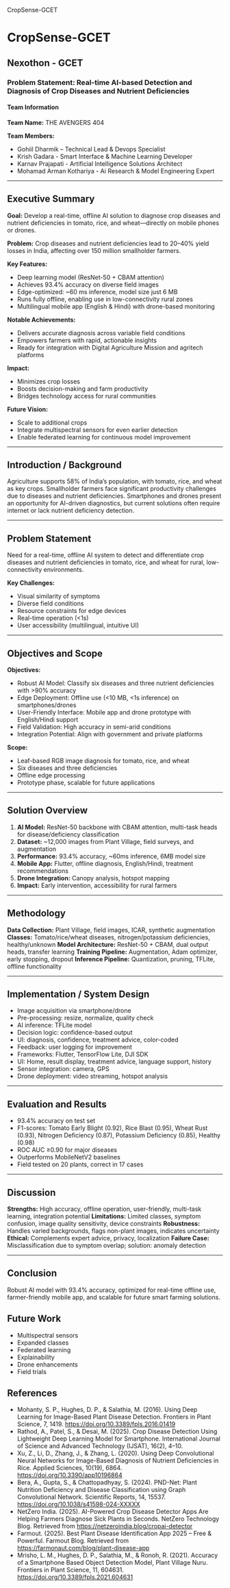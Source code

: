 CropSense-GCET
# CropSense-GCET

## Nexothon - GCET

### Problem Statement: Real-time AI-based Detection and Diagnosis of Crop Diseases and Nutrient Deficiencies

#### Team Information
**Team Name:** THE AVENGERS 404

**Team Members:**
- Gohiil Dharmik – Technical Lead & Devops Specialist
- Krish Gadara - Smart Interface & Machine Learning Developer
- Karnav Prajapati - Artificial Intelligence Solutions Architect
- Mohamad Arman Kothariya - Ai Research & Model Engineering Expert

---

## Executive Summary
**Goal:** Develop a real-time, offline AI solution to diagnose crop diseases and nutrient deficiencies in tomato, rice, and wheat—directly on mobile phones or drones.

**Problem:** Crop diseases and nutrient deficiencies lead to 20–40% yield losses in India, affecting over 150 million smallholder farmers.

**Key Features:**
- Deep learning model (ResNet-50 + CBAM attention)
- Achieves 93.4% accuracy on diverse field images
- Edge-optimized: ~60 ms inference, model size just 6 MB
- Runs fully offline, enabling use in low-connectivity rural zones
- Multilingual mobile app (English & Hindi) with drone-based monitoring

**Notable Achievements:**
- Delivers accurate diagnosis across variable field conditions
- Empowers farmers with rapid, actionable insights
- Ready for integration with Digital Agriculture Mission and agritech platforms

**Impact:**
- Minimizes crop losses
- Boosts decision-making and farm productivity
- Bridges technology access for rural communities

**Future Vision:**
- Scale to additional crops
- Integrate multispectral sensors for even earlier detection
- Enable federated learning for continuous model improvement

---

## Introduction / Background
Agriculture supports 58% of India’s population, with tomato, rice, and wheat as key crops. Smallholder farmers face significant productivity challenges due to diseases and nutrient deficiencies. Smartphones and drones present an opportunity for AI-driven diagnostics, but current solutions often require internet or lack nutrient deficiency detection.

---

## Problem Statement
Need for a real-time, offline AI system to detect and differentiate crop diseases and nutrient deficiencies in tomato, rice, and wheat for rural, low-connectivity environments.

**Key Challenges:**
- Visual similarity of symptoms
- Diverse field conditions
- Resource constraints for edge devices
- Real-time operation (<1s)
- User accessibility (multilingual, intuitive UI)

---

## Objectives and Scope
**Objectives:**
- Robust AI Model: Classify six diseases and three nutrient deficiencies with >90% accuracy
- Edge Deployment: Offline use (<10 MB, <1s inference) on smartphones/drones
- User-Friendly Interface: Mobile app and drone prototype with English/Hindi support
- Field Validation: High accuracy in semi-arid conditions
- Integration Potential: Align with government and private platforms

**Scope:**
- Leaf-based RGB image diagnosis for tomato, rice, and wheat
- Six diseases and three deficiencies
- Offline edge processing
- Prototype phase, scalable for future applications

---

## Solution Overview
1. **AI Model:** ResNet-50 backbone with CBAM attention, multi-task heads for disease/deficiency classification
2. **Dataset:** ~12,000 images from Plant Village, field surveys, and augmentation
3. **Performance:** 93.4% accuracy, ~60ms inference, 6MB model size
4. **Mobile App:** Flutter, offline diagnosis, English/Hindi, treatment recommendations
5. **Drone Integration:** Canopy analysis, hotspot mapping
6. **Impact:** Early intervention, accessibility for rural farmers

---

## Methodology
**Data Collection:** Plant Village, field images, ICAR, synthetic augmentation
**Classes:** Tomato/rice/wheat diseases, nitrogen/potassium deficiencies, healthy/unknown
**Model Architecture:** ResNet-50 + CBAM, dual output heads, transfer learning
**Training Pipeline:** Augmentation, Adam optimizer, early stopping, dropout
**Inference Pipeline:** Quantization, pruning, TFLite, offline functionality

---

## Implementation / System Design
- Image acquisition via smartphone/drone
- Pre-processing: resize, normalize, quality check
- AI inference: TFLite model
- Decision logic: confidence-based output
- UI: diagnosis, confidence, treatment advice, color-coded
- Feedback: user logging for improvement
- Frameworks: Flutter, TensorFlow Lite, DJI SDK
- UI: Home, result display, treatment advice, language support, history
- Sensor integration: camera, GPS
- Drone deployment: video streaming, hotspot analysis

---

## Evaluation and Results
- 93.4% accuracy on test set
- F1-scores: Tomato Early Blight (0.92), Rice Blast (0.95), Wheat Rust (0.93), Nitrogen Deficiency (0.87), Potassium Deficiency (0.85), Healthy (0.98)
- ROC AUC ≥0.90 for major diseases
- Outperforms MobileNetV2 baselines
- Field tested on 20 plants, correct in 17 cases

---

## Discussion
**Strengths:** High accuracy, offline operation, user-friendly, multi-task learning, integration potential
**Limitations:** Limited classes, symptom confusion, image quality sensitivity, device constraints
**Robustness:** Handles varied backgrounds, flags non-plant images, indicates uncertainty
**Ethical:** Complements expert advice, privacy, localization
**Failure Case:** Misclassification due to symptom overlap; solution: anomaly detection

---

## Conclusion
Robust AI model with 93.4% accuracy, optimized for real-time offline use, farmer-friendly mobile app, and scalable for future smart farming solutions.

## Future Work
- Multispectral sensors
- Expanded classes
- Federated learning
- Explainability
- Drone enhancements
- Field trials

## References
- Mohanty, S. P., Hughes, D. P., & Salathia, M. (2016). Using Deep Learning for Image-Based Plant Disease Detection. Frontiers in Plant Science, 7, 1419. https://doi.org/10.3389/fpls.2016.01419
- Rathod, A., Patel, S., & Desai, M. (2025). Crop Disease Detection Using Lightweight Deep Learning Model for Smartphone. International Journal of Science and Advanced Technology (IJSAT), 16(2), 4–10.
- Xu, Z., Li, D., Zhang, J., & Zhang, L. (2020). Using Deep Convolutional Neural Networks for Image-Based Diagnosis of Nutrient Deficiencies in Rice. Applied Sciences, 10(19), 6864. https://doi.org/10.3390/app10196864
- Bera, A., Gupta, S., & Chattopadhyay, S. (2024). PND-Net: Plant Nutrition Deficiency and Disease Classification using Graph Convolutional Network. Scientific Reports, 14, 15537. https://doi.org/10.1038/s41598-024-XXXXX
- NetZero India. (2025). AI-Powered Crop Disease Detector Apps Are Helping Farmers Diagnose Sick Plants in Seconds. NetZero Technology Blog. Retrieved from https://netzeroindia.blog/cropai-detector
- Farmout. (2025). Best Plant Disease Identification App 2025 – Free & Powerful. Farmout Blog. Retrieved from https://farmonaut.com/blog/plant-disease-app
- Mrisho, L. M., Hughes, D. P., Salathia, M., & Ronoh, R. (2021). Accuracy of a Smartphone Based Object Detection Model, Plant Village Nuru. Frontiers in Plant Science, 11, 604631. https://doi.org/10.3389/fpls.2021.604631
